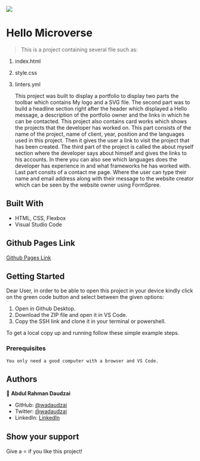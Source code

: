 ![](https://img.shields.io/badge/Microverse-blueviolet)

# Hello Microverse

> This is a project containing several file such as: 
1. index.html
2. style.css
3. linters.yml

    This project was built to display a portfolio to display two parts the toolbar which contains My logo and a SVG file. The second part was to build a headline section right after the header which displayed a Hello message, a description of the portfolio owner and the links in which he can be contacted. This project also contains card works which shows the projects that the developer has worked on. This part consists of the name of the project, name of client, year, position and the languages used in this project. Then it gives the user a link to visit the project that has been created. The third part of the project is called the about myself section where the developer says about himself and gives the links to his accounts. In there you can also see which languages does the developer has experience in and what frameworks he has worked with. Last part consits of a contact me page. Where the user can type their name and email address along with their message to the website creator which can be seen by the website owner using FormSpree. 


## Built With

- HTML, CSS, Flexbox
- Visual Studio Code

## Github Pages Link 

[Github Pages Link](https://wadaudzai.github.io/Portfolio-setup-and-mobile-version-skeleton/)


## Getting Started

Dear User, in order to be able to open this project in your device kindly click on the green code button and select between the given options: 
1. Open in Github Desktop.
2. Download the ZIP file and open it in VS Code.
3. Copy the SSH link and clone it in your terminal or powershell.



To get a local copy up and running follow these simple example steps.

### Prerequisites
    You only need a good computer with a browser and VS Code.



## Authors

👤 **Abdul Rahman Daudzai**

- GitHub: [@wadaudzai](https://github.com/wadaudzai)
- Twitter: [@wadaudzai](https://twitter.com/wadaudzai)
- LinkedIn: [LinkedIn](https://www.linkedin.com/in/abdulrahman-daudzai-490421234/)


## Show your support

Give a ⭐️ if you like this project!